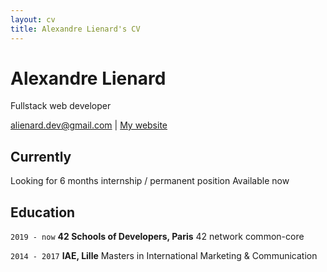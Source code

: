 ```yaml
---
layout: cv
title: Alexandre Lienard's CV
---
```

# Alexandre Lienard
Fullstack web developer

<div id="webaddress">
<a href="alienard.dev@gmail.com">alienard.dev@gmail.com</a>
| <a href="http://alienard.fr">My website</a>
</div>


## Currently

Looking for 6 months internship / permanent position
Available now


## Education

`2019 - now`
__42 Schools of Developers, Paris__
42 network common-core

`2014 - 2017`
__IAE, Lille__
Masters in International Marketing & Communication 



<!-- ### Footer

Last updated: June 2022 -->


